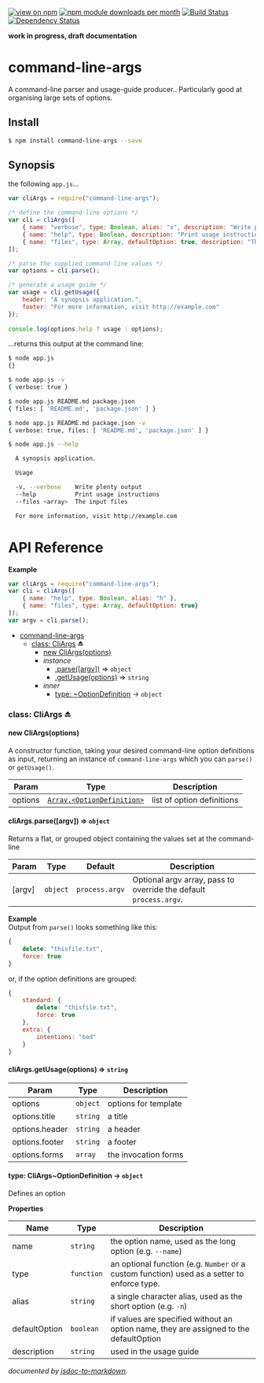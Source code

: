 [![view on npm](http://img.shields.io/npm/v/command-line-args.svg)](https://www.npmjs.org/package/command-line-args)
[![npm module downloads per month](http://img.shields.io/npm/dm/command-line-args.svg)](https://www.npmjs.org/package/command-line-args)
[![Build Status](https://travis-ci.org/75lb/command-line-args.svg?branch=master)](https://travis-ci.org/75lb/command-line-args)
[![Dependency Status](https://david-dm.org/75lb/command-line-args.svg)](https://david-dm.org/75lb/command-line-args)

**work in progress, draft documentation**

# command-line-args
A command-line parser and usage-guide producer.. Particularly good at organising large sets of options. 

## Install
```sh
$ npm install command-line-args --save
```

## Synopsis
the following `app.js`...
```js
var cliArgs = require("command-line-args");

/* define the command-line options */
var cli = cliArgs([
    { name: "verbose", type: Boolean, alias: "v", description: "Write plenty output" },
    { name: "help", type: Boolean, description: "Print usage instructions" },
    { name: "files", type: Array, defaultOption: true, description: "The input files" }
]);

/* parse the supplied command-line values */
var options = cli.parse();

/* generate a usage guide */
var usage = cli.getUsage({
    header: "A synopsis application.",
    footer: "For more information, visit http://example.com"
});
    
console.log(options.help ? usage : options);
```
...returns this output at the command line:
```sh
$ node app.js
{}

$ node app.js -v
{ verbose: true }

$ node app.js README.md package.json
{ files: [ 'README.md', 'package.json' ] }

$ node app.js README.md package.json -v
{ verbose: true, files: [ 'README.md', 'package.json' ] }

$ node app.js --help

  A synopsis application.

  Usage

  -v, --verbose    Write plenty output
  --help           Print usage instructions
  --files <array>  The input files

  For more information, visit http://example.com

```

# API Reference
**Example**  
```js
var cliArgs = require("command-line-args");
var cli = cliArgs([
    { name: "help", type: Boolean, alias: "h" },
    { name: "files", type: Array, defaultOption: true}
]);
var argv = cli.parse();
```

* [command-line-args](#module_command-line-args)
  * [class: CliArgs](#exp_module_command-line-args--CliArgs) ⏏
    * [new CliArgs(options)](#new_module_command-line-args--CliArgs_new)
    * _instance_
      * [.parse([argv])](#module_command-line-args--CliArgs#parse) ⇒ <code>object</code>
      * [.getUsage(options)](#module_command-line-args--CliArgs#getUsage) ⇒ <code>string</code>
    * _inner_
      * [type: ~OptionDefinition](#module_command-line-args--CliArgs..OptionDefinition) → <code>object</code>

<a name="exp_module_command-line-args--CliArgs"></a>
### class: CliArgs ⏏
<a name="new_module_command-line-args--CliArgs_new"></a>
#### new CliArgs(options)
A constructor function, taking your desired command-line option definitions as input, returning an instance of `command-line-args` which you can `parse()` or `getUsage()`.

| Param | Type | Description |
| --- | --- | --- |
| options | <code>[Array.&lt;OptionDefinition&gt;](#module_command-line-args--CliArgs..OptionDefinition)</code> | list of option definitions |

<a name="module_command-line-args--CliArgs#parse"></a>
#### cliArgs.parse([argv]) ⇒ <code>object</code>
Returns a flat, or grouped object containing the values set at the command-line

| Param | Type | Default | Description |
| --- | --- | --- | --- |
| [argv] | <code>object</code> | <code>process.argv</code> | Optional argv array, pass to override the default `process.argv`. |

**Example**  
Output from `parse()` looks something like this:
```js
{
    delete: "thisfile.txt",
    force: true
}
```

or, if the option definitions are grouped:
```js
{
    standard: {
        delete: "thisfile.txt",
        force: true
    },
    extra: {
        intentions: "bad"
    }
}
```
<a name="module_command-line-args--CliArgs#getUsage"></a>
#### cliArgs.getUsage(options) ⇒ <code>string</code>
| Param | Type | Description |
| --- | --- | --- |
| options | <code>object</code> | options for template |
| options.title | <code>string</code> | a title |
| options.header | <code>string</code> | a header |
| options.footer | <code>string</code> | a footer |
| options.forms | <code>array</code> | the invocation forms |

<a name="module_command-line-args--CliArgs..OptionDefinition"></a>
#### type: CliArgs~OptionDefinition → <code>object</code>
Defines an option

**Properties**

| Name | Type | Description |
| --- | --- | --- |
| name | <code>string</code> | the option name, used as the long option (e.g. `--name`) |
| type | <code>function</code> | an optional function (e.g. `Number` or a custom function) used as a setter to enforce type. |
| alias | <code>string</code> | a single character alias, used as the short option (e.g. `-n`) |
| defaultOption | <code>boolean</code> | if values are specified without an option name, they are assigned to the defaultOption |
| description | <code>string</code> | used in the usage guide |




*documented by [jsdoc-to-markdown](https://github.com/75lb/jsdoc-to-markdown)*.
